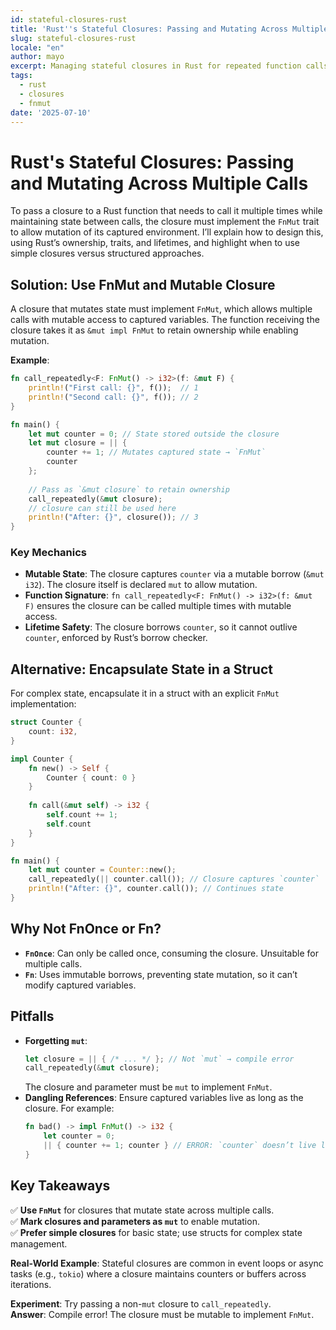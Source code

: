 ```yaml
---
id: stateful-closures-rust
title: 'Rust''s Stateful Closures: Passing and Mutating Across Multiple Calls'
slug: stateful-closures-rust
locale: "en"
author: mayo
excerpt: Managing stateful closures in Rust for repeated function calls
tags:
  - rust
  - closures
  - fnmut
date: '2025-07-10'
---
```


# Rust's Stateful Closures: Passing and Mutating Across Multiple Calls

To pass a closure to a Rust function that needs to call it multiple times while maintaining state between calls, the closure must implement the `FnMut` trait to allow mutation of its captured environment. I’ll explain how to design this, using Rust’s ownership, traits, and lifetimes, and highlight when to use simple closures versus structured approaches.

## Solution: Use FnMut and Mutable Closure

A closure that mutates state must implement `FnMut`, which allows multiple calls with mutable access to captured variables. The function receiving the closure takes it as `&mut impl FnMut` to retain ownership while enabling mutation.

**Example**:
```rust
fn call_repeatedly<F: FnMut() -> i32>(f: &mut F) {
    println!("First call: {}", f());  // 1
    println!("Second call: {}", f()); // 2
}

fn main() {
    let mut counter = 0; // State stored outside the closure
    let mut closure = || {
        counter += 1; // Mutates captured state → `FnMut`
        counter
    };
    
    // Pass as `&mut closure` to retain ownership
    call_repeatedly(&mut closure);
    // closure can still be used here
    println!("After: {}", closure()); // 3
}
```

### Key Mechanics
- **Mutable State**: The closure captures `counter` via a mutable borrow (`&mut i32`). The closure itself is declared `mut` to allow mutation.
- **Function Signature**: `fn call_repeatedly<F: FnMut() -> i32>(f: &mut F)` ensures the closure can be called multiple times with mutable access.
- **Lifetime Safety**: The closure borrows `counter`, so it cannot outlive `counter`, enforced by Rust’s borrow checker.

## Alternative: Encapsulate State in a Struct

For complex state, encapsulate it in a struct with an explicit `FnMut` implementation:

```rust
struct Counter {
    count: i32,
}

impl Counter {
    fn new() -> Self {
        Counter { count: 0 }
    }
    
    fn call(&mut self) -> i32 {
        self.count += 1;
        self.count
    }
}

fn main() {
    let mut counter = Counter::new();
    call_repeatedly(|| counter.call()); // Closure captures `counter`
    println!("After: {}", counter.call()); // Continues state
}
```

## Why Not FnOnce or Fn?

- **`FnOnce`**: Can only be called once, consuming the closure. Unsuitable for multiple calls.
- **`Fn`**: Uses immutable borrows, preventing state mutation, so it can’t modify captured variables.

## Pitfalls

- **Forgetting `mut`**:
  ```rust
  let closure = || { /* ... */ }; // Not `mut` → compile error
  call_repeatedly(&mut closure);
  ```
  The closure and parameter must be `mut` to implement `FnMut`.
- **Dangling References**: Ensure captured variables live as long as the closure. For example:
  ```rust
  fn bad() -> impl FnMut() -> i32 {
      let counter = 0;
      || { counter += 1; counter } // ERROR: `counter` doesn’t live long enough
  }
  ```

## Key Takeaways

✅ **Use `FnMut`** for closures that mutate state across multiple calls.  
✅ **Mark closures and parameters as `mut`** to enable mutation.  
✅ **Prefer simple closures** for basic state; use structs for complex state management.

**Real-World Example**: Stateful closures are common in event loops or async tasks (e.g., `tokio`) where a closure maintains counters or buffers across iterations.

**Experiment**: Try passing a non-`mut` closure to `call_repeatedly`.  
**Answer**: Compile error! The closure must be mutable to implement `FnMut`.
